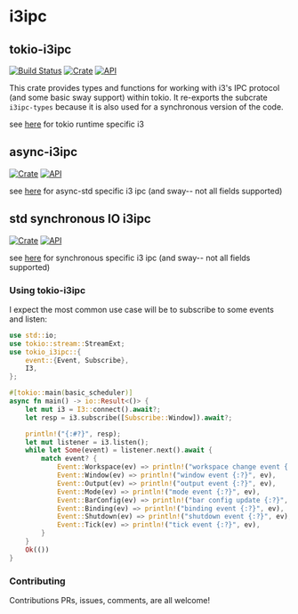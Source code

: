 # i3ipc

## tokio-i3ipc

[![Build Status](https://travis-ci.com/leshow/tokio-i3ipc.svg?branch=master)](https://travis-ci.com/leshow/tokio-i3ipc?branch=master)
[![Crate](https://img.shields.io/crates/v/tokio-i3ipc.svg)](https://crates.io/crates/tokio-i3ipc)
[![API](https://docs.rs/tokio-i3ipc/badge.svg)](https://docs.rs/tokio-i3ipc)

This crate provides types and functions for working with i3's IPC protocol (and some basic sway support) within tokio. It re-exports the subcrate `i3ipc-types` because it is also used for a synchronous version of the code.

see [here](https://github.com/leshow/tokio-i3ipc/tree/master/tokio-i3ipc) for tokio runtime specific i3

## async-i3ipc

[![Crate](https://img.shields.io/crates/v/async-i3ipc.svg)](https://crates.io/crates/async-i3ipc)
[![API](https://docs.rs/async-i3ipc/badge.svg)](https://docs.rs/async-i3ipc)

see [here](https://github.com/leshow/tokio-i3ipc/tree/master/async-i3ipc) for async-std specific i3 ipc (and sway-- not all fields supported)

## std synchronous IO i3ipc

[![Crate](https://img.shields.io/crates/v/i3_ipc.svg)](https://crates.io/crates/i3_ipc)
[![API](https://docs.rs/i3_ipc/badge.svg)](https://docs.rs/i3_ipc)

see [here](https://github.com/leshow/tokio-i3ipc/tree/master/i3-ipc) for synchronous specific i3 ipc (and sway-- not all fields supported)

### Using tokio-i3ipc

I expect the most common use case will be to subscribe to some events and listen:

```rust
use std::io;
use tokio::stream::StreamExt;
use tokio_i3ipc::{
    event::{Event, Subscribe},
    I3,
};

#[tokio::main(basic_scheduler)]
async fn main() -> io::Result<()> {
    let mut i3 = I3::connect().await?;
    let resp = i3.subscribe([Subscribe::Window]).await?;

    println!("{:#?}", resp);
    let mut listener = i3.listen();
    while let Some(event) = listener.next().await {
        match event? {
            Event::Workspace(ev) => println!("workspace change event {:?}", ev),
            Event::Window(ev) => println!("window event {:?}", ev),
            Event::Output(ev) => println!("output event {:?}", ev),
            Event::Mode(ev) => println!("mode event {:?}", ev),
            Event::BarConfig(ev) => println!("bar config update {:?}", ev),
            Event::Binding(ev) => println!("binding event {:?}", ev),
            Event::Shutdown(ev) => println!("shutdown event {:?}", ev),
            Event::Tick(ev) => println!("tick event {:?}", ev),
        }
    }
    Ok(())
}
```

### Contributing

Contributions PRs, issues, comments, are all welcome!
